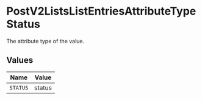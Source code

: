 # PostV2ListsListEntriesAttributeTypeStatus

The attribute type of the value.


## Values

| Name     | Value    |
| -------- | -------- |
| `STATUS` | status   |